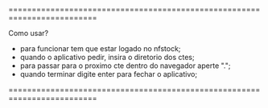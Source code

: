 =========================================================================

Como usar?
- para funcionar tem que estar logado no nfstock;
- quando o aplicativo pedir, insira o diretorio dos ctes;
- para passar para o proximo cte dentro do navegador aperte ".";
- quando terminar digite enter para fechar o aplicativo;

=========================================================================
